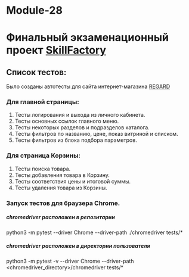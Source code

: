 # Module-28
# Финальный экзаменационный проект [SkillFactory](https://skillfactory.ru)
## Список тестов:

Было созданы автотесты для сайта интернет-магазина [REGARD](https://www.regard.ru/)

### Для главной страницы:
1. Тесты логирования и выхода из личного кабинета.
2. Тесты основных ссылок главного меню.
3. Тесты некоторых разделов и подразделов каталога.
4. Тесты фильтров по названию, цене, показ витриной и списком.
5. Тесты фильтров из блока подбора параметров.

### Для страница Корзины:
1. Тесты поиска товара.
2. Тесты добавления товара в Корзину.
3. Тесты соответствия цены и итоговой суммы.
4. Тесты удаления товара из Корзины.

### Запуск тестов для браузера Chrome.
##### chromedriver расположен в репозитарии
python3 -m pytest --driver Chrome --driver-path ./chromedriver tests/*
##### chromedriver расположен в директории пользователя
python3 -m pytest -v --driver Chrome --driver-path <chromedriver_directory>/chromedriver tests/*

